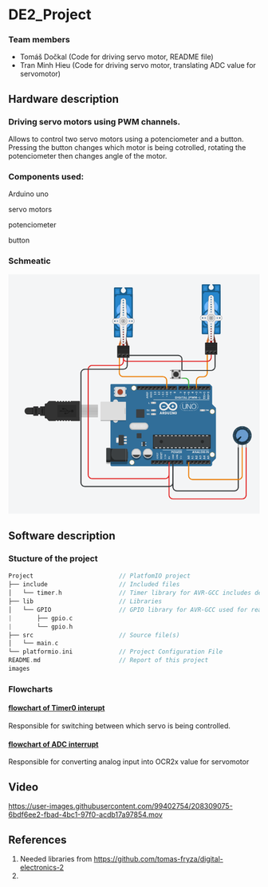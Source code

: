 # DE2_Project

### Team members

* Tomáš Dočkal (Code for driving servo motor, README file)
* Tran Minh Hieu (Code for driving servo motor, translating ADC value for servomotor)

## Hardware description

### Driving servo motors using PWM channels.

Allows to control two servo motors using a potenciometer and a button. Pressing the button changes which motor is being cotrolled, rotating the potenciometer then changes angle of the motor.

### Components used:

Arduino uno

servo motors

potenciometer

button

### Schmeatic

 ![schematic](Images/schema.png)

## Software description

### Stucture of the project
   ```c
   Project                        // PlatfomIO project
   ├── include                    // Included files
   │   └── timer.h                // Timer library for AVR-GCC includes definitions for Timers/Counters
   ├── lib                        // Libraries
   │   └── GPIO                   // GPIO library for AVR-GCC used for reading/writing digital pins
   |       ├── gpio.c             
   |       └── gpio.h                  
   ├── src                        // Source file(s)
   │   └── main.c
   └── platformio.ini             // Project Configuration File
   README.md                      // Report of this project
   images
   ```
   
 ### Flowcharts
   
#### [flowchart of Timer0 interupt](Images/Flowchart_P2_T0.png)
 Responsible for switching between which servo is being controlled.
 
#### [flowchart of ADC interrupt](Images/Flowchart_P2_ADC.png)
 Responsible for converting analog input into OCR2x value for servomotor

 
## Video

https://user-images.githubusercontent.com/99402754/208309075-6bdf6ee2-fbad-4bc1-97f0-acdb17a97854.mov

## References

1. Needed libraries from https://github.com/tomas-fryza/digital-electronics-2
2.
